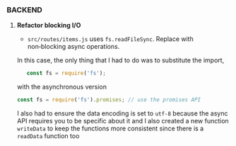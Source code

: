 ### BACKEND

1. **Refactor blocking I/O**  
   - `src/routes/items.js` uses `fs.readFileSync`. Replace with non‑blocking async operations.

   In this case, the only thing that I had to do was to substitute the import,
   ```js
      const fs = require('fs');
   ```

   with the asynchronous version

   ```js
   const fs = require('fs').promises; // use the promises API
   ```

   I also had to ensure the data encoding is set to `utf-8` because the async API requires you to be specific about it and I also created a new function `writeData` to keep the functions more consistent since there is a `readData` function too
